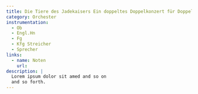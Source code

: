 ```yaml
---
title: Die Tiere des Jadekaisers Ein doppeltes Doppelkonzert für Doppelrohrblattinstrumente - Opus 82 (50'), Text v. Veronika Wolschlager u. Tristan Schulze
category: Orchester
instrumentation:
  - Ob
  - Engl.Hn
  - Fg
  - Kfg Streicher
  - Sprecher
links:
  - name: Noten
    url: 
description: |
  Lorem ipsum dolor sit amed and so on
  and so forth.
---
```

